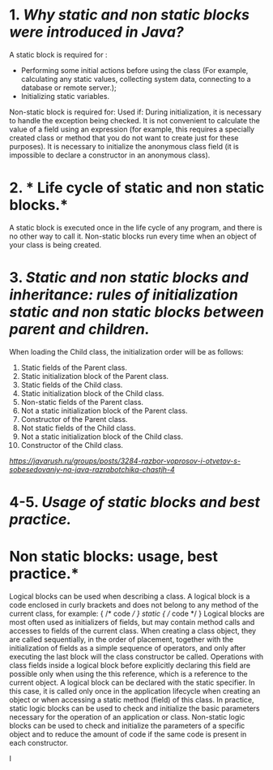 # 1. *Why static and non static blocks were introduced in Java?*
A static block is required for :
- Performing some initial actions before using the class (For example, calculating any static values, collecting system data, connecting to a database or remote server.);
- Initializing static variables.

Non-static block is required for:
Used if:
During initialization, it is necessary to handle the exception being checked.
It is not convenient to calculate the value of a field using an expression (for example, this requires a specially created class or method that you do not want to create just for these purposes).
It is necessary to initialize the anonymous class field (it is impossible to declare a constructor in an anonymous class).
# 2. * Life cycle of static and non static blocks.*
A static block is executed once in the life cycle of any program, and there is no other way to call it.
Non-static blocks run every time when an object of your class is being created.
# 3. *Static and non static blocks and inheritance: rules of initialization static and non static blocks between parent and children.*
When loading the Child class, the initialization order will be as follows:
1. Static fields of the Parent class.
2. Static initialization block of the Parent class.
3. Static fields of the Child class.
4. Static initialization block of the Child class.
5. Non-static fields of the Parent class.
6. Not a static initialization block of the Parent class.
7. Constructor of the Parent class.
8. Not static fields of the Child class.
9. Not a static initialization block of the Child class.
10. Constructor of the Child class.

*https://javarush.ru/groups/posts/3284-razbor-voprosov-i-otvetov-s-sobesedovaniy-na-java-razrabotchika-chastjh-4*

# 4-5. *Usage of static blocks and best practice.*
# Non static blocks: usage, best practice.*
Logical blocks can be used when describing a class. A logical block is a code enclosed in curly brackets and does not belong to any method of the current class, for example: { /* code */ } static { /* code */ } Logical blocks are most often used as initializers of fields, but may contain method calls and accesses to fields of the current class. When creating a class object, they are called sequentially, in the order of placement, together with the initialization of fields as a simple sequence of operators, and only after executing the last block will the class constructor be called. Operations with class fields inside a logical block before explicitly declaring this field are possible only when using the this reference, which is a reference to the current object. A logical block can be declared with the static specifier. In this case, it is called only once in the application lifecycle when creating an object or when accessing a static method (field) of this class. In practice, static logic blocks can be used to check and initialize the basic parameters necessary for the operation of an application or class. Non-static logic blocks can be used to check and initialize the parameters of a specific object and to reduce the amount of code if the same code is present in each constructor.

I

